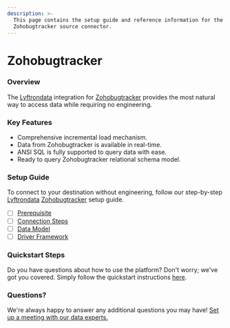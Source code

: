 ```yaml
---
description: >-
  This page contains the setup guide and reference information for the
  Zohobugtracker source connector.
---
```


# Zohobugtracker

### Overview

The [Lyftrondata](https://www.lyftrondata.com/) integration for [Zohobugtracker](https://www.lyftrondata.com/integration/commerce-analytics/zoho-bug-tracker/) provides the most natural way to access data while requiring no engineering.

### Key Features

* Comprehensive incremental load mechanism.
* Data from Zohobugtracker is available in real-time.
* ANSI SQL is fully supported to query data with ease.
* Ready to query Zohobugtracker relational schema model.

### Setup Guide

To connect to your destination without engineering, follow our step-by-step [Lyftrondata](https://www.lyftrondata.com/) [Zohobugtracker](https://www.lyftrondata.com/integration/commerce-analytics/zoho-bug-tracker/) setup guide.

* [ ] [Prerequisite](prerequisite.md)
* [ ] [Connection Steps](connection-steps.md)
* [ ] [Data Model](data-model/erd.md)
* [ ] [Driver Framework](driver-framework/)

### Quickstart Steps

Do you have questions about how to use the platform? Don't worry; we've got you covered. Simply follow the quickstart instructions [here](../../).

### Questions? <a href="#questions" id="questions"></a>

We're always happy to answer any additional questions you may have! [Set up a meeting with our data experts.](https://www.lyftrondata.com/book-a-meeting/)
